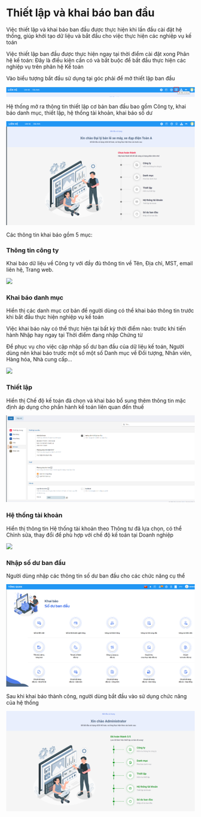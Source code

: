 # **Thiết lập và khai báo ban đầu**

Việc thiết lập và khai báo ban đầu được thực hiện khi lần đầu cài đặt hệ thống, giúp khởi tạo dữ liệu và bắt đầu cho việc thực hiện các nghiệp vụ kế toán

Việc thiết lập ban đầu được thực hiện ngay tại thời điểm cài đặt xong Phân hệ kế toán: Đây là điều kiện cần có và bắt buộc để bắt đầu thực hiện các nghiệp vụ trên phân hệ Kế toán

Vào biểu tượng bắt đầu sử dụng tại góc phải để mở thiết lập ban đầu 

![](images/fin_thietlap_batdau.png)

Hệ thống mở ra thông tin thiết lập cơ bản ban đầu bao gồm Công ty, khai báo danh mục, thiết lập, hệ thống tài khoản, khai báo số dư

![](images/fin_ThietLapBanDau.png)

Các thông tin khai báo gồm 5 mục:

### **Thông tin công ty**

Khai báo dữ liệu về Công ty với đầy đủ thông tin về Tên, Địa chỉ, MST, email liên hệ, Trang web. 

![](images/fin_ThietLap_CongTy.png)

### **Khai báo danh mục**

Hiển thị các danh mục cơ bản để người dùng có thể khai báo thông tin trước khi bắt đầu thực hiện nghiệp vụ kế toán

Việc khai báo này có thể thực hiện tại bất kỳ thời điểm nào: trước khi tiến hành Nhập hay ngay tại Thời điểm đang nhập Chứng từ

Để phục vụ cho việc cập nhập số dư ban đầu của dữ liệu kế toán, Người dùng nên khai báo trước một số một số Danh mục về Đối tượng, Nhân viên, Hàng hóa, Nhà cung cấp...

![](images/fin_ThietLap_DanhMuc.png)

### **Thiết lập**

Hiển thị Chế độ kế toán đã chọn và khai báo bổ sung thêm thông tin mặc định áp dụng cho phần hành kế toán liên quan đến thuế

![](images/fin_thietlap_thietlapketoan.png)

### **Hệ thống tài khoản**

Hiển thị thông tin Hệ thống tài khoản theo Thông tư đã lựa chọn, có thể Chỉnh sửa, thay đổi để phù hợp với chế độ kế toán tại Doanh nghiệp

![](images/fin_ThietLap_TaiKhoan.png)

### **Nhập số dư ban đầu**

Người dùng nhập các thông tin số dư ban đầu cho các chức năng cụ thể

![](images/fin_ThietLap_SoDuBanDau.png)

Sau khi khai báo thành công, người dùng bắt đầu vào sử dụng chức năng của hệ thống

![](images/fin_thietlap_hoanthanh.png)
